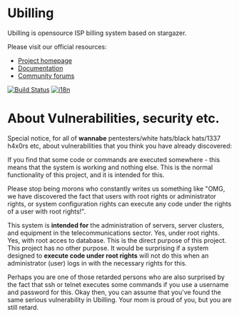 Ubilling
========

Ubilling is opensource ISP billing system based on stargazer.

Please visit our official resources:

  * [Project homepage](http://ubilling.net.ua)
  * [Documentation](http://wiki.ubilling.net.ua)
  * [Community forums](http://local.com.ua/forum/forum/144-stargazer-ubilling/)

[![Build Status](https://travis-ci.org/nightflyza/Ubilling.svg?branch=master)](https://travis-ci.org/nightflyza/Ubilling)
[![i18n](https://hosted.weblate.org/widgets/ubilling/-/svg-badge.svg)](https://hosted.weblate.org/engage/ubilling/)

About Vulnerabilities, security etc.
========
Special notice, for all of **wannabe** pentesters/white hats/black hats/1337 h4x0rs etc, about vulnerabilities that you think you have already discovered:

If you find that some code or commands are executed somewhere - this means that the system is working and nothing else. This is the normal functionality of this project, and it is intended for this.

Please stop being morons who constantly writes us something like "OMG, we have discovered the fact that users with root rights or administrator rights, or system configuration rights can execute any code under the rights of a user with root rights!".

This system is **intended for** the administration of servers, server clusters, and equipment in the telecommunications sector. Yes, under root rights. Yes, with root acces to database. This is the direct purpose of this project. This project has no other purpose. It would be surprising if a system designed to **execute code under root rights** will not do this when an administrator (user) logs in with the necessary rights for this.

Perhaps you are one of those retarded persons who are also surprised by the fact that ssh or telnet executes some commands if you use a username and password for this. Okay then, you can assume that you've found the same serious vulnerability in Ubilling. Your mom is proud of you, but you are still retard.